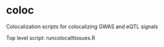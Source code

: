 # coloc
Colocalization scripts for colocalizing GWAS and eQTL signals

Top level script: 
runcolocalltissues.R


